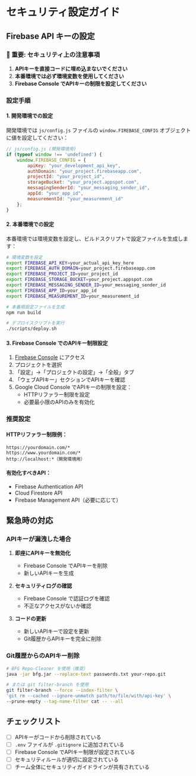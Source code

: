 # セキュリティ設定ガイド

## Firebase API キーの設定

### 🚨 重要: セキュリティ上の注意事項

1. **APIキーを直接コードに埋め込まないでください**
2. **本番環境では必ず環境変数を使用してください**
3. **Firebase Console でAPIキーの制限を設定してください**

### 設定手順

#### 1. 開発環境での設定

開発環境では `js/config.js` ファイルの `window.FIREBASE_CONFIG` オブジェクトに値を設定してください：

```javascript
// js/config.js (開発環境用)
if (typeof window !== 'undefined') {
    window.FIREBASE_CONFIG = {
        apiKey: "your_development_api_key",
        authDomain: "your_project.firebaseapp.com",
        projectId: "your_project_id",
        storageBucket: "your_project.appspot.com",
        messagingSenderId: "your_messaging_sender_id",
        appId: "your_app_id",
        measurementId: "your_measurement_id"
    };
}
```

#### 2. 本番環境での設定

本番環境では環境変数を設定し、ビルドスクリプトで設定ファイルを生成します：

```bash
# 環境変数を設定
export FIREBASE_API_KEY=your_actual_api_key_here
export FIREBASE_AUTH_DOMAIN=your_project.firebaseapp.com
export FIREBASE_PROJECT_ID=your_project_id
export FIREBASE_STORAGE_BUCKET=your_project.appspot.com
export FIREBASE_MESSAGING_SENDER_ID=your_messaging_sender_id
export FIREBASE_APP_ID=your_app_id
export FIREBASE_MEASUREMENT_ID=your_measurement_id

# 本番用設定ファイルを生成
npm run build

# デプロイスクリプトを実行
./scripts/deploy.sh
```

#### 3. Firebase Console でのAPIキー制限設定

1. [Firebase Console](https://console.firebase.google.com/) にアクセス
2. プロジェクトを選択
3. 「設定」→「プロジェクトの設定」→「全般」タブ
4. 「ウェブAPIキー」セクションでAPIキーを確認
5. Google Cloud Console でAPIキーの制限を設定：
   - HTTPリファラー制限を設定
   - 必要最小限のAPIのみを有効化

### 推奨設定

#### HTTPリファラー制限例：
```
https://yourdomain.com/*
https://www.yourdomain.com/*
http://localhost:*（開発環境用）
```

#### 有効化すべきAPI：
- Firebase Authentication API
- Cloud Firestore API
- Firebase Management API（必要に応じて）

## 緊急時の対応

### APIキーが漏洩した場合

1. **即座にAPIキーを無効化**
   - Firebase Console でAPIキーを削除
   - 新しいAPIキーを生成

2. **セキュリティログの確認**
   - Firebase Console で認証ログを確認
   - 不正なアクセスがないか確認

3. **コードの更新**
   - 新しいAPIキーで設定を更新
   - Git履歴からAPIキーを完全に削除

### Git履歴からのAPIキー削除

```bash
# BFG Repo-Cleaner を使用（推奨）
java -jar bfg.jar --replace-text passwords.txt your-repo.git

# または git filter-branch を使用
git filter-branch --force --index-filter \
'git rm --cached --ignore-unmatch path/to/file/with/api-key' \
--prune-empty --tag-name-filter cat -- --all
```

## チェックリスト

- [ ] APIキーがコードから削除されている
- [ ] `.env` ファイルが `.gitignore` に追加されている  
- [ ] Firebase Console でAPIキー制限が設定されている
- [ ] セキュリティルールが適切に設定されている
- [ ] チーム全体にセキュリティガイドラインが共有されている
